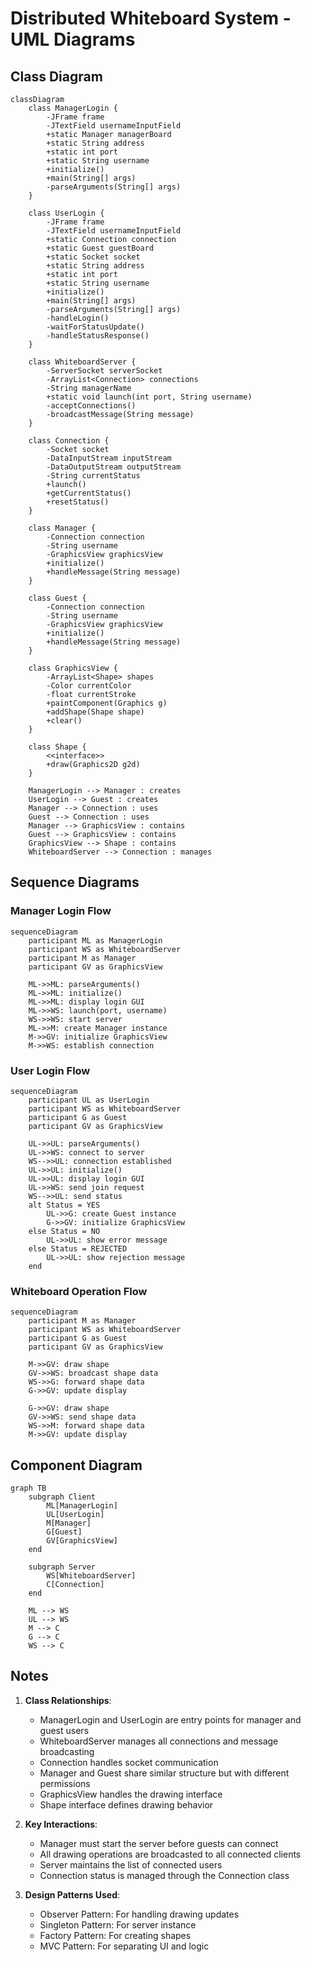 # Distributed Whiteboard System - UML Diagrams

## Class Diagram

```mermaid
classDiagram
    class ManagerLogin {
        -JFrame frame
        -JTextField usernameInputField
        +static Manager managerBoard
        +static String address
        +static int port
        +static String username
        +initialize()
        +main(String[] args)
        -parseArguments(String[] args)
    }

    class UserLogin {
        -JFrame frame
        -JTextField usernameInputField
        +static Connection connection
        +static Guest guestBoard
        +static Socket socket
        +static String address
        +static int port
        +static String username
        +initialize()
        +main(String[] args)
        -parseArguments(String[] args)
        -handleLogin()
        -waitForStatusUpdate()
        -handleStatusResponse()
    }

    class WhiteboardServer {
        -ServerSocket serverSocket
        -ArrayList<Connection> connections
        -String managerName
        +static void launch(int port, String username)
        -acceptConnections()
        -broadcastMessage(String message)
    }

    class Connection {
        -Socket socket
        -DataInputStream inputStream
        -DataOutputStream outputStream
        -String currentStatus
        +launch()
        +getCurrentStatus()
        +resetStatus()
    }

    class Manager {
        -Connection connection
        -String username
        -GraphicsView graphicsView
        +initialize()
        +handleMessage(String message)
    }

    class Guest {
        -Connection connection
        -String username
        -GraphicsView graphicsView
        +initialize()
        +handleMessage(String message)
    }

    class GraphicsView {
        -ArrayList<Shape> shapes
        -Color currentColor
        -float currentStroke
        +paintComponent(Graphics g)
        +addShape(Shape shape)
        +clear()
    }

    class Shape {
        <<interface>>
        +draw(Graphics2D g2d)
    }

    ManagerLogin --> Manager : creates
    UserLogin --> Guest : creates
    Manager --> Connection : uses
    Guest --> Connection : uses
    Manager --> GraphicsView : contains
    Guest --> GraphicsView : contains
    GraphicsView --> Shape : contains
    WhiteboardServer --> Connection : manages
```

## Sequence Diagrams

### Manager Login Flow

```mermaid
sequenceDiagram
    participant ML as ManagerLogin
    participant WS as WhiteboardServer
    participant M as Manager
    participant GV as GraphicsView

    ML->>ML: parseArguments()
    ML->>ML: initialize()
    ML->>ML: display login GUI
    ML->>WS: launch(port, username)
    WS->>WS: start server
    ML->>M: create Manager instance
    M->>GV: initialize GraphicsView
    M->>WS: establish connection
```

### User Login Flow

```mermaid
sequenceDiagram
    participant UL as UserLogin
    participant WS as WhiteboardServer
    participant G as Guest
    participant GV as GraphicsView

    UL->>UL: parseArguments()
    UL->>WS: connect to server
    WS-->>UL: connection established
    UL->>UL: initialize()
    UL->>UL: display login GUI
    UL->>WS: send join request
    WS-->>UL: send status
    alt Status = YES
        UL->>G: create Guest instance
        G->>GV: initialize GraphicsView
    else Status = NO
        UL->>UL: show error message
    else Status = REJECTED
        UL->>UL: show rejection message
    end
```

### Whiteboard Operation Flow

```mermaid
sequenceDiagram
    participant M as Manager
    participant WS as WhiteboardServer
    participant G as Guest
    participant GV as GraphicsView

    M->>GV: draw shape
    GV->>WS: broadcast shape data
    WS->>G: forward shape data
    G->>GV: update display
    
    G->>GV: draw shape
    GV->>WS: send shape data
    WS->>M: forward shape data
    M->>GV: update display
```

## Component Diagram

```mermaid
graph TB
    subgraph Client
        ML[ManagerLogin]
        UL[UserLogin]
        M[Manager]
        G[Guest]
        GV[GraphicsView]
    end

    subgraph Server
        WS[WhiteboardServer]
        C[Connection]
    end

    ML --> WS
    UL --> WS
    M --> C
    G --> C
    WS --> C
```

## Notes

1. **Class Relationships**:
   - ManagerLogin and UserLogin are entry points for manager and guest users
   - WhiteboardServer manages all connections and message broadcasting
   - Connection handles socket communication
   - Manager and Guest share similar structure but with different permissions
   - GraphicsView handles the drawing interface
   - Shape interface defines drawing behavior

2. **Key Interactions**:
   - Manager must start the server before guests can connect
   - All drawing operations are broadcasted to all connected clients
   - Server maintains the list of connected users
   - Connection status is managed through the Connection class

3. **Design Patterns Used**:
   - Observer Pattern: For handling drawing updates
   - Singleton Pattern: For server instance
   - Factory Pattern: For creating shapes
   - MVC Pattern: For separating UI and logic 